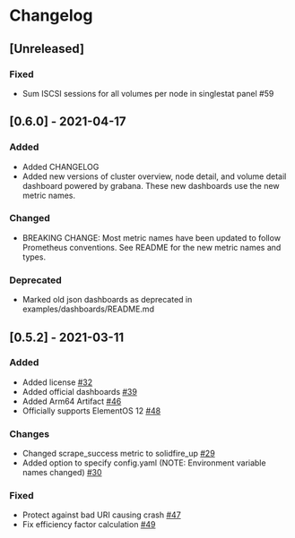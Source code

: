 # Changelog
<!-- https://keepachangelog.com/en/1.0.0/

Types of Changes:
### Added - for new features.
### Changed - for changes in existing functionality.
### Deprecated - for soon-to-be removed features.
### Removed - for now removed features.
### Fixed - for any bug fixes.
### Security - in case of vulnerabilities.

Example Format Below:

## [0.0.7] - 2015-02-16
### Added
- Link, and make it obvious that date format is ISO 8601.

### Changed
- Clarified the section on "Is there a standard change log format?".

### Fixed
- Fix Markdown links to tag comparison URL with footnote-style links.
-->
## [Unreleased]
### Fixed
- Sum ISCSI sessions for all volumes per node in singlestat panel #59 
## [0.6.0] - 2021-04-17
### Added
- Added CHANGELOG
- Added new versions of cluster overview, node detail, and volume detail dashboard powered by grabana. These new dashboards use the new metric names.
### Changed
- BREAKING CHANGE: Most metric names have been updated to follow Prometheus conventions. See README for the new metric names and types.

### Deprecated
- Marked old json dashboards as deprecated in examples/dashboards/README.md

## [0.5.2] - 2021-03-11

### Added
- Added license [#32](https://github.com/mjavier2k/solidfire-exporter/pull/32)
- Added official dashboards [#39](https://github.com/mjavier2k/solidfire-exporter/pull/39)
- Added Arm64 Artifact [#46](https://github.com/mjavier2k/solidfire-exporter/pull/46)
- Officially supports ElementOS 12 [#48](https://github.com/mjavier2k/solidfire-exporter/pull/48)

### Changes
- Changed scrape_success metric to solidfire_up [#29](https://github.com/mjavier2k/solidfire-exporter/pull/29)
- Added option to specify config.yaml (NOTE: Environment variable names changed) [#30](https://github.com/mjavier2k/solidfire-exporter/pull/30)

### Fixed
- Protect against bad URI causing crash [#47](https://github.com/mjavier2k/solidfire-exporter/pull/47)
- Fix efficiency factor calculation [#49](https://github.com/mjavier2k/solidfire-exporter/pull/49)
